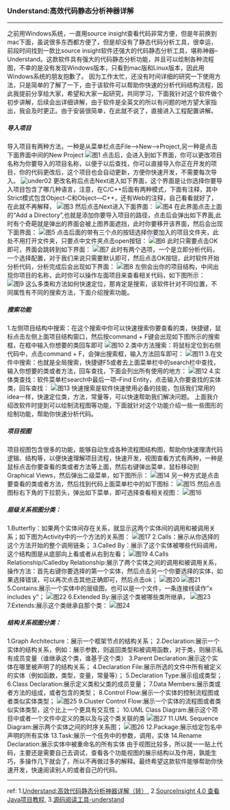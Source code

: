 ### Understand:高效代码静态分析神器详解

***
之前用Windows系统，一直用source insight查看代码非常方便，但是年前换到mac下面，虽说很多东西都方便了，但是却没有了静态代码分析工具，很幸运，前段时间找到一款比source insight软件还强大的代码静态分析工具，堪称神器–Understand。这款软件具有强大的代码静态分析功能，并且可以绘制各种流程图，不幸的是没有发现Windows版本，只看到mac版和Linux版本，因此用Windows系统的朋友抱歉了。
因为工作太忙，还没有时间详细的研究一下使用方法，只是简单的了解了一下，由于该软件可以帮助你快速的分析代码结构流程，因此我提前分享给大家，希望和大家一起研究，共同学习，下面我针对这个软件做个初步讲解，后续会出详细讲解，由于软件是全英文的所以有问题的地方望大家指出，我会及时更正。由于安装很简单，在此就不说了，直接进入工程配置讲解。



##### 导入项目
导入项目有两种方法，一种是从菜单栏点击File–>New–>Project,另一种是点击下面界面中间的New Project
![图1](../../images/under01.png)
点击后，会进入到如下界面，你可以更改项目名称为你要导入的项目名称，以便于以后查找，你可以直接导入你正在开发的项目，你的代码更改后，这个项目也会自动更新，方便你快速开发，不需要每次导入。
![under02](../../images/under02.png)
更改名称后点击Next进入如下界面，这个界面是让你选择你要导入项目包含了哪几种语言，注意，在C/C++后面有两种模式，下面有注释，其中Strict模式包含Object-C和Object—C++，还有Web的注释，自己看看就好了，在此就不再解释，
![图3](../../images/under03.png)
然后点击Next进入下面界面：
![图4](../../images/under04.png)
在此界面点击上面的“Add a Directory”,也就是添加你要导入项目的路径，点击后会弹出如下界面,此时有个奇葩就是弹出的界面会被上图界面遮挡，此时你要移开该界面，然后会出现下面界面：
![图5](../../images/under05.png)
点击后面的带有三个点的按钮选择你要加入的项目文件夹，此处不用打开文件夹，只要点中文件夹点击open按钮：
![图6](../../images/under06.png)
此时只需要点击OK即可，界面会跳转到如下界面：
![图7](../../images/under07.png)
此时有两个选项，一个是立即分析代码，一个选择配置，对于我们来说只需要默认即可，然后点击OK按钮，此时软件开始分析代码，分析完成后会出现如下界面：
![图8](../../images/under08.png)
左侧会出你的项目结构，中间出现你项目的名称，此时你可以操作左面项目来查看相关代码，如下图所示：
![图9](../../images/under09.png)
这么多类和方法如何快速定位，那肯定是搜索，该软件针对不同位置，不同属性有不同的搜索方法，下面介绍搜索功能。



##### 搜索功能
1.左侧项目结构中搜索：在这个搜索中你可以快速搜索你要查看的类，快捷键，鼠标点击左侧上面项目结构窗口，然后按command + F键会出现如下图所示的搜索框，在框中输入你想要的类回车即可
![图10](../../images/under10.png)
2.类中方法搜索：将鼠标定位到右侧代码中，点击command + F，会弹出搜索框，输入方法回车即可：
![图11](../../images/under11.png)
3.在文件中搜索：也就是全局搜索，快捷键F5或者去上面菜单栏中的search栏中查找，输入你想要的类或者方法，回车查找，下面会列出所有使用的地方：
![图12](../../images/under12.png)
4.实体类查找：软件菜单栏search中最后一项–Find Entity，点击输入你要查找的实体类，回车查找：
![图13](../../images/under13.png)
快速搜索是软件快速使用必备的技能，包括我们常用的idea一样，快速定位类，方法，常量等，可以快速帮助我们解决问题。
上面我介绍改软件时提到可以绘制流程图等功能，下面就针对这个功能介绍一些一些图形的绘制功能，帮助你快速分析代码。



##### 项目视图
项目视图包含很多的功能，能够自动生成各种流程图结构图，帮助你快速理清代码逻辑、结构等，以便快速理解项目流程，快速开发，视图查看方式有两种，一种是鼠标点击你要查看的类或者方法等上面，然后右键弹出菜单，鼠标移动到Graphical Views，然后弹出二级菜单，如下图所示：
![图14](../../images/under14.png)
另一种方式是点击要查看的类或者方法，然后找到代码上面菜单栏中的如下图标：
![图15](../../images/under15.png)
然后点击图标右下角的下拉箭头，弹出如下菜单，即可选择查看相关视图：
![图16](../../images/under16.png)



##### 层级关系视图分类：
1.Butterfly：如果两个实体间存在关系，就显示这两个实体间的调用和被调用关系；如下图为Activity中的一个方法的关系图：
![图17](../../images/under17.png)
2.Calls：展示从你选择的这个方法开始的整个调用链条；
3.Called By：展示了这个实体被哪些代码调用，这个结构图是从底部向上看或者从右到左看；
![图19](../../images/under19.png)
4.Calls Relationship/Calledby Relationship:展示了两个实体之间的调用和被调用关系，操作方法：首先右键你要选择的第一个实体，然后点击另一个你要选择的实体，如果选择错误，可以再次点击其他正确即可，然后点击ok；
![图20](../../images/under20.png)
![图21](../../images/under21.png)
5.Contains:展示一个实体中的层级图，也可以是一个文件，一条连接线读作”x includes y“；
![图22](../../images/under22.png)
6.Extended By:展示这个类被哪些类所继承，
![图23](../../images/under23.png)
7.Extends:展示这个类继承自那个类：
![图24](../../images/under24.png)



##### 结构关系视图分类：
1.Graph Architecture：展示一个框架节点的结构关系；
2.Declaration:展示一个实体的结构关系，例如：展示参数，则返回类型和被调用函数，对于类，则展示私有成员变量（谁继承这个类，谁基于这个类）
3.Parent Declaration:展示这个实体在哪里被声明了的结构关系；
4.Declaration File:展示所选的文件中所有被定义的实体（例如函数，类型，变量，常量等）；
5.Declaration Type:展示组成类型；
6.Class Declaration:展示定义类和父类的成员变量；
7.Data Members:展示类或者方法的组成，或者包含的类型；
8.Control Flow:展示一个实体的控制流程图或者类似实体类型；
![图25](../../images/under25.png)
9.Cluster Control Flow:展示一个实体的流程图或者类似实体类型，这个比上一个更具有交互性；
10.UML Class Diagram:展示这个项目中或者一个文件中定义的类以及与这个类关联的类
![图27](../../images/under27.png)
11.UML Sequence Diagram:展示两个实体之间的时序关系图；
![图26](../../images/under26.png)
12.Package:展示给定包名中声明的所有实体
13.Task:展示一个任务中的参数，调用，实体
14.Rename Declaration:展示实体中被重命名的所有实体
由于视图比较多，所以就一一贴上代码，主要还是需要自己去调试，查看各个功能视图的展示结构以及作用，孰能生巧，多操作几下就会了，所以不再做过多的解释。最终希望这款软件能够帮助你快速开发，快速阅读别人的或者自己的代码。



---
ref:
1.[Understand:高效代码静态分析神器详解（转）](https://www.cnblogs.com/hackerl/p/5749169.html),   2.[SourceInsight 4.0 查看Java项目教程](https://blog.csdn.net/zx123zxxp/article/details/78715121),   3.[源码阅读工具-understand](https://blog.csdn.net/guozhongwei1/article/details/80282734)